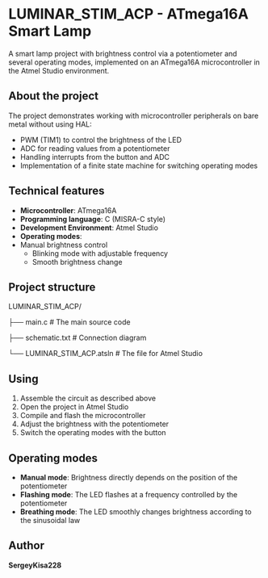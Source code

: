 # LUMINAR_STIM_ACP - ATmega16A Smart Lamp

A smart lamp project with brightness control via a potentiometer and several operating modes, implemented on an ATmega16A microcontroller in the Atmel Studio environment.

## About the project

The project demonstrates working with microcontroller peripherals on bare metal without using HAL:
- PWM (TIM1) to control the brightness of the LED
- ADC for reading values from a potentiometer
- Handling interrupts from the button and ADC
- Implementation of a finite state machine for switching operating modes

## Technical features

- **Microcontroller**: ATmega16A
- **Programming language**: C (MISRA-C style)
- **Development Environment**: Atmel Studio
- **Operating modes**:
- Manual brightness control
  - Blinking mode with adjustable frequency
  - Smooth brightness change
 
## Project structure
LUMINAR_STIM_ACP/

├── main.c # The main source code

├── schematic.txt # Сonnection diagram

└── LUMINAR_STIM_ACP.atsln # The file for Atmel Studio

## Using

1. Assemble the circuit as described above
2. Open the project in Atmel Studio
3. Compile and flash the microcontroller
4. Adjust the brightness with the potentiometer
5. Switch the operating modes with the button

## Operating modes

- **Manual mode**: Brightness directly depends on the position of the potentiometer
- **Flashing mode**: The LED flashes at a frequency controlled by the potentiometer
- **Breathing mode**: The LED smoothly changes brightness according to the sinusoidal law

## Author

**SergeyKisa228** 
